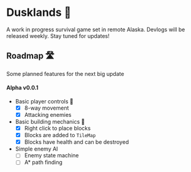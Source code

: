 # Dusklands 🌅
A work in progress survival game set in remote Alaska. Devlogs will be released weekly. Stay tuned for updates!

## Roadmap 🛣️
Some planned features for the next big update

#### Alpha v0.0.1
- Basic player controls 👾
  - [x] 8-way movement
  - [x] Attacking enemies
- Basic building mechanics 🔨
  - [x] Right click to place blocks
  - [x] Blocks are added to `TileMap`
  - [x] Blocks have health and can be destroyed
- Simple enemy AI
  - [ ] Enemy state machine
  - [ ] A* path finding
